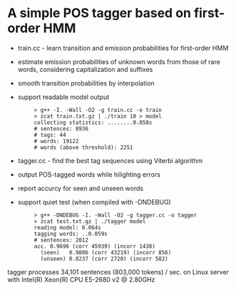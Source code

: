 A simple POS tagger based on first-order HMM
===
+ train.cc - learn transition and emission probabilities for first-order HMM
 - estimate emission probabilities of unknown words from those of rare words, considering capitalization and suffixes
 - smooth transition probabilities by interpolation
 - support readable model output

            > g++ -I. -Wall -O2 -g train.cc -o train
            > zcat train.txt.gz | ./train 10 > model
            collecting statistics: ........0.058s
            # sentences: 8936
            # tags: 44
            # words: 19122
            # words (above threshold): 2251
  
+ tagger.cc - find the best tag sequences using Viterbi algorithm
 - output POS-tagged words while hilighting errors
 - report accurcy for seen and unseen words
 - support quiet test (when compiled with -DNDEBUG)

            > g++ -DNDEBUG -I. -Wall -O2 -g tagger.cc -o tagger
            > zcat test.txt.gz | ./tagger model
            reading model: 0.064s
            tagging words: ..0.059s
            # sentences: 2012
            acc. 0.9696 (corr 45939) (incorr 1438)
              (seen)   0.9806 (corr 43219) (incorr 856)
              (unseen) 0.8237 (corr 2720) (incorr 582)

tagger processes 34,101 sentences (803,000 tokens) / sec. on Linux server with Intel(R) Xeon(R) CPU E5-2680 v2 @ 2.80GHz
